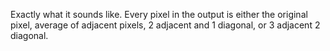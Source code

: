Exactly what it sounds like. Every pixel in the output is either the original pixel, average of adjacent pixels, 2 adjacent and 1 diagonal, or 3 adjacent 2 diagonal.
